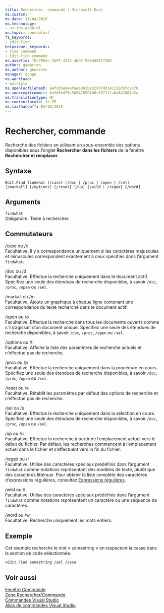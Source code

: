 ```yaml
---
title: Rechercher, commande | Microsoft Docs
ms.custom: ''
ms.date: 11/04/2016
ms.technology:
- vs-ide-general
ms.topic: conceptual
f1_keywords:
- edit.find
helpviewer_keywords:
- Find command
- Edit.Find command
ms.assetid: f0c705dc-2b97-423d-abbf-5584d4827208
author: gewarren
ms.author: gewarren
manager: douge
ms.workload:
- multiple
ms.openlocfilehash: a4f20be9aafaa6002ba329b7dd14c132dbfcab70
ms.sourcegitcommit: 6a9d5bd75e50947659fd6c837111a6a547884e2a
ms.translationtype: HT
ms.contentlocale: fr-FR
ms.lasthandoff: 04/16/2018
---
```

# <a name="find-command"></a>Rechercher, commande
Recherche des fichiers en utilisant un sous-ensemble des options disponibles sous l’onglet **Rechercher dans les fichiers**  de la fenêtre **Rechercher et remplacer**.  
  
## <a name="syntax"></a>Syntaxe  
  
```  
Edit.Find findwhat [/case] [/doc | /proc | /open | /sel]   
[/markall] [/options] [/reset] [/up] [/wild | /regex] [/word]  
```  
  
## <a name="arguments"></a>Arguments  
 `findwhat`  
 Obligatoire. Texte à rechercher.  
  
## <a name="switches"></a>Commutateurs  
 /case ou /c  
 Facultative. Il y a correspondance uniquement si les caractères majuscules et minuscules correspondent exactement à ceux spécifiés dans l’argument `findwhat`.  
  
 /doc ou /d  
 Facultative. Effectue la recherche uniquement dans le document actif. Spécifiez une seule des étendues de recherche disponibles, à savoir `/doc`, `/proc`, `/open` ou `/sel`.  
  
 /markall ou /m  
 Facultative. Ajoute un graphique à chaque ligne contenant une correspondance du texte recherché dans le document actif.  
  
 /open ou /o  
 Facultative. Effectue la recherche dans tous les documents ouverts comme s’il s’agissait d’un document unique. Spécifiez une seule des étendues de recherche disponibles, à savoir `/doc`, `/proc`, `/open` ou `/sel`.  
  
 /options ou /t  
 Facultative. Affiche la liste des paramètres de recherche actuels et n’effectue pas de recherche.  
  
 /proc ou /p  
 Facultative. Effectue la recherche uniquement dans la procédure en cours. Spécifiez une seule des étendues de recherche disponibles, à savoir `/doc`, `/proc`, `/open` ou `/sel`.  
  
 /reset ou /e  
 Facultative. Rétablit les paramètres par défaut des options de recherche et n’effectue pas de recherche.  
  
 /sel ou /s  
 Facultative. Effectue la recherche uniquement dans la sélection en cours. Spécifiez une seule des étendues de recherche disponibles, à savoir `/doc`, `/proc`, `/open` ou `/sel`.  
  
 /up ou /u  
 Facultative. Effectue la recherche à partir de l’emplacement actuel vers le début du fichier. Par défaut, les recherches commencent à l’emplacement actuel dans le fichier et s’effectuent vers la fin du fichier.  
  
 /regex ou /r  
 Facultative. Utilise des caractères spéciaux prédéfinis dans l’argument `findwhat` comme notations représentant des modèles de texte, plutôt que des caractères littéraux. Pour obtenir la liste complète des caractères d’expressions régulières, consultez [Expressions régulières](../../ide/using-regular-expressions-in-visual-studio.md).  
  
 /wild ou /l  
 Facultative. Utilise des caractères spéciaux prédéfinis dans l’argument `findwhat` comme notations représentant un caractère ou une séquence de caractères.  
  
 /word ou /w  
 Facultative. Recherche uniquement les mots entiers.  
  
## <a name="example"></a>Exemple  
 Cet exemple recherche le mot « somestring » en respectant la casse dans la section de code sélectionnée.  
  
```  
>Edit.Find somestring /sel /case  
```  
  
## <a name="see-also"></a>Voir aussi  
 [Fenêtre Commande](../../ide/reference/command-window.md)   
 [Zone Rechercher/Commande](../../ide/find-command-box.md)   
 [Commandes Visual Studio](../../ide/reference/visual-studio-commands.md)   
 [Alias de commandes Visual Studio](../../ide/reference/visual-studio-command-aliases.md)